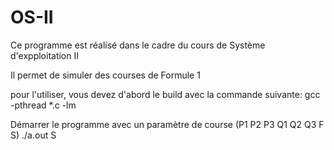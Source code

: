# OS-II

Ce programme est réalisé dans le cadre du cours de Système d'expploitation II

Il permet de simuler des courses de Formule 1

pour l'utiliser, vous devez d'abord le build avec la commande suivante:
gcc -pthread *.c -lm

Démarrer le programme avec un paramètre de course (P1 P2 P3 Q1 Q2 Q3 F S)
./a.out S
